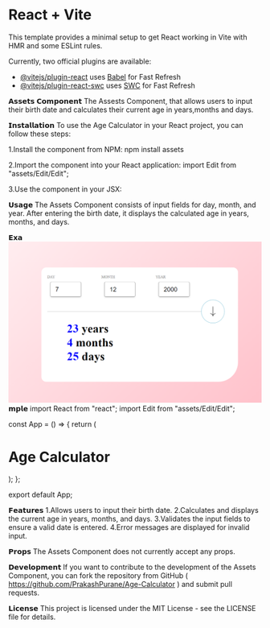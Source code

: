 # React + Vite

This template provides a minimal setup to get React working in Vite with HMR and some ESLint rules.

Currently, two official plugins are available:

- [@vitejs/plugin-react](https://github.com/vitejs/vite-plugin-react/blob/main/packages/plugin-react/README.md) uses [Babel](https://babeljs.io/) for Fast Refresh
- [@vitejs/plugin-react-swc](https://github.com/vitejs/vite-plugin-react-swc) uses [SWC](https://swc.rs/) for Fast Refresh





𝗔𝘀𝘀𝗲𝘁𝘀 𝗖𝗼𝗺𝗽𝗼𝗻𝗲𝗻𝘁
 The Assests Component, that allows users to input their birth date and calculates their current age in years,months and days.



𝗜𝗻𝘀𝘁𝗮𝗹𝗹𝗮𝘁𝗶𝗼𝗻
 To use the Age Calculator in your React project, you can follow these steps:

 1.Install the component from NPM:
   npm install assets

 2.Import the component into your React application:
   import Edit from "assets/Edit/Edit";

 3.Use the <Edit/> component in your JSX:
   <Edit />



𝗨𝘀𝗮𝗴𝗲
  The Assets Component consists of input fields for day, month, and year. After entering the birth date, it displays the calculated age in years, months, and days.





𝗘𝘅𝗮![Example Image](readme.PNG)𝗺𝗽𝗹𝗲
 import React from "react";
import Edit from "assets/Edit/Edit";

const App = () => {
  return (
    <div>
      <h1>Age Calculator</h1>
      <Hero />
    </div>
  );
};

export default App;



𝗙𝗲𝗮𝘁𝘂𝗿𝗲𝘀
 1.Allows users to input their birth date.
 2.Calculates and displays the current age in years, months, and days.
 3.Validates the input fields to ensure a valid date is entered.
 4.Error messages are displayed for invalid input.



𝗣𝗿𝗼𝗽𝘀
 The Assets Component does not currently accept any props.



𝗗𝗲𝘃𝗲𝗹𝗼𝗽𝗺𝗲𝗻𝘁
 If you want to contribute to the development of the Assets Component, you can fork the repository from GitHub ( https://github.com/PrakashPurane/Age-Calculator ) and submit pull requests.



𝗟𝗶𝗰𝗲𝗻𝘀𝗲
 This project is licensed under the MIT License - see the LICENSE file for details.

